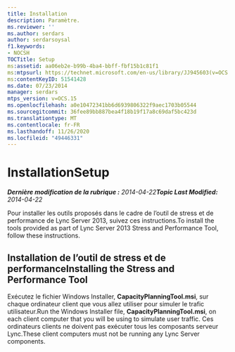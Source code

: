 ```yaml
---
title: Installation
description: Paramètre.
ms.reviewer: ''
ms.author: serdars
author: serdarsoysal
f1.keywords:
- NOCSH
TOCTitle: Setup
ms:assetid: aa06eb2e-b99b-4ba4-bbff-fbf15b1c81f1
ms:mtpsurl: https://technet.microsoft.com/en-us/library/JJ945603(v=OCS.15)
ms:contentKeyID: 51541428
ms.date: 07/23/2014
manager: serdars
mtps_version: v=OCS.15
ms.openlocfilehash: a0e10472341bb6d6939806322f9aec1703b05544
ms.sourcegitcommit: 36fee89bb887bea4f18b19f17a8c69daf5bc423d
ms.translationtype: MT
ms.contentlocale: fr-FR
ms.lasthandoff: 11/26/2020
ms.locfileid: "49446331"
---
```

# <a name="setup"></a><span data-ttu-id="6f4ef-103">Installation</span><span class="sxs-lookup"><span data-stu-id="6f4ef-103">Setup</span></span>

<div data-xmlns="http://www.w3.org/1999/xhtml">

<div class="topic" data-xmlns="http://www.w3.org/1999/xhtml" data-msxsl="urn:schemas-microsoft-com:xslt" data-cs="https://msdn.microsoft.com/">

<div data-asp="https://msdn2.microsoft.com/asp">



</div>

<div id="mainSection">

<div id="mainBody"><span data-ttu-id="6f4ef-104">

<span> </span></span><span class="sxs-lookup"><span data-stu-id="6f4ef-104">

<span> </span></span></span>

<span data-ttu-id="6f4ef-105">_**Dernière modification de la rubrique :** 2014-04-22_</span><span class="sxs-lookup"><span data-stu-id="6f4ef-105">_**Topic Last Modified:** 2014-04-22_</span></span>

<span data-ttu-id="6f4ef-106">Pour installer les outils proposés dans le cadre de l’outil de stress et de performance de Lync Server 2013, suivez ces instructions.</span><span class="sxs-lookup"><span data-stu-id="6f4ef-106">To install the tools provided as part of Lync Server 2013 Stress and Performance Tool, follow these instructions.</span></span>

<div>

## <a name="installing-the-stress-and-performance-tool"></a><span data-ttu-id="6f4ef-107">Installation de l’outil de stress et de performance</span><span class="sxs-lookup"><span data-stu-id="6f4ef-107">Installing the Stress and Performance Tool</span></span>

<span data-ttu-id="6f4ef-108">Exécutez le fichier Windows Installer, **CapacityPlanningTool.msi**, sur chaque ordinateur client que vous allez utiliser pour simuler le trafic utilisateur.</span><span class="sxs-lookup"><span data-stu-id="6f4ef-108">Run the Windows Installer file, **CapacityPlanningTool.msi**, on each client computer that you will be using to simulate user traffic.</span></span> <span data-ttu-id="6f4ef-109">Ces ordinateurs clients ne doivent pas exécuter tous les composants serveur Lync.</span><span class="sxs-lookup"><span data-stu-id="6f4ef-109">These client computers must not be running any Lync Server components.</span></span>

<span data-ttu-id="6f4ef-110"></div>

</div>

<span> </span>

</div>

</div>

</span><span class="sxs-lookup"><span data-stu-id="6f4ef-110"></div>

</div>

<span> </span>

</div>

</div>

</span></span></div>

